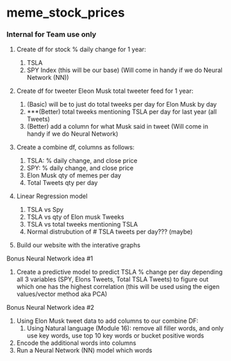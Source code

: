 # meme_stock_prices

### Internal for Team use only
1. Create df for stock % daily change for 1 year: 
    1. TSLA 
    2. SPY Index (this will be our base) (Will come in handy if we do Neural Network (NN))
    
2. Create df for tweeter Eleon Musk total tweeter feed for 1 year: 
    1. (Basic) will be to just do total tweeks per day for Elon Musk by day
    2. ***(Better) total tweeks mentioning TSLA per day for last year (all Tweets)
    2. (Better) add a column for what Musk said in tweet (Will come in handy if we do Neural Network)
    
3. Create a combine df, columns as follows: 
    1. TSLA: % daily change, and close price
    2. SPY: % daily change, and close price
    3. Elon Musk qty of memes per day
    4. Total Tweets qty per day
    
4. Linear Regression model
    1. TSLA vs Spy 
    2. TSLA vs qty of Elon musk Tweeks
    3. TSLA vs total tweeks mentioning TSLA
    4. Normal distrubution of # TSLA tweets per day??? (maybe)
    
5. Build our website with the interative graphs


Bonus Neural Network idea #1
1. Create a predictive model to predict TSLA % change per day depending all 3 variables (SPY, Elons Tweets, Total TSLA Tweets) to figure out which one has the highest correlation (this will be used using the eigen values/vector method aka PCA) 


Bonus Neural Network idea #2
1. Using Elon Musk tweet data to add columns to our combine DF: 
    1.  Using Natural language (Module 16): remove all filler words, and only use key words, use top 10 key words or bucket positive words
2. Encode the additional words into columns
3. Run a Neural Network (NN) model which words

